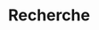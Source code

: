 ---
title: "Recherche" # in any language you want
layout: "search" # necessary for search
slug: "recherche"
# description: "Description for Search"
summary: "recherche"
placeholder: ""
---